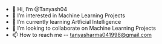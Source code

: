 - 👋 Hi, I’m @Tanyash04
- 👀 I’m interested in Machine Learning Projects
- 🌱 I’m currently learning Artficial Intelligence
- 💞️ I’m looking to collaborate on Machine Learning Projects
- 📫 How to reach me -- tanyasharma041998@gmail.com



